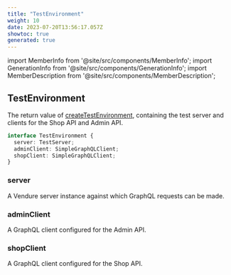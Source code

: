 ```yaml
---
title: "TestEnvironment"
weight: 10
date: 2023-07-20T13:56:17.057Z
showtoc: true
generated: true
---
```

<!-- This file was generated from the Vendure source. Do not modify. Instead, re-run the "docs:build" script -->
import MemberInfo from '@site/src/components/MemberInfo';
import GenerationInfo from '@site/src/components/GenerationInfo';
import MemberDescription from '@site/src/components/MemberDescription';


## TestEnvironment

<GenerationInfo sourceFile="packages/testing/src/create-test-environment.ts" sourceLine="13" packageName="@vendure/testing" />

The return value of <a href='/typescript-api/testing/create-test-environment#createtestenvironment'>createTestEnvironment</a>, containing the test server
and clients for the Shop API and Admin API.

```ts title="Signature"
interface TestEnvironment {
  server: TestServer;
  adminClient: SimpleGraphQLClient;
  shopClient: SimpleGraphQLClient;
}
```

### server

<MemberInfo kind="property" type="<a href='/typescript-api/testing/test-server#testserver'>TestServer</a>"   />

A Vendure server instance against which GraphQL requests can be made.
### adminClient

<MemberInfo kind="property" type="<a href='/typescript-api/testing/simple-graph-qlclient#simplegraphqlclient'>SimpleGraphQLClient</a>"   />

A GraphQL client configured for the Admin API.
### shopClient

<MemberInfo kind="property" type="<a href='/typescript-api/testing/simple-graph-qlclient#simplegraphqlclient'>SimpleGraphQLClient</a>"   />

A GraphQL client configured for the Shop API.
